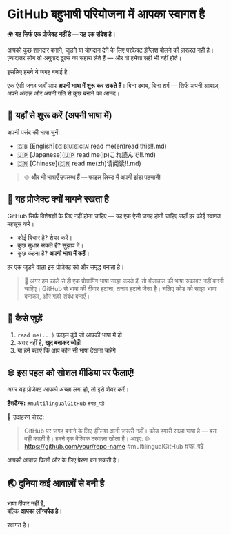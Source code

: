 # GitHub बहुभाषी परियोजना में आपका स्वागत है

🌍 **यह सिर्फ एक प्रोजेक्ट नहीं है — यह एक संदेश है।**

आपको कुछ शानदार बनाने, जुड़ने या योगदान देने के लिए परफेक्ट इंग्लिश बोलने की ज़रूरत नहीं है। ज़्यादातर लोग तो अनुवाद टूल्स का सहारा लेते हैं — और वो हमेशा सही भी नहीं होते।

इसलिए हमने ये जगह बनाई है।

एक ऐसी जगह जहाँ आप **अपनी भाषा में शुरू कर सकते हैं**। बिना दबाव, बिना शर्म — सिर्फ अपनी आवाज़, अपने अंदाज़ और अपनी गति से कुछ बनाने का आनंद।

## 🙌 यहाँ से शुरू करें (अपनी भाषा में)
अपनी पसंद की भाषा चुनें:

- 🇬🇧 [English](🇬🇧🇺🇸🇨🇦 read me(en)read this‼️.md)
- 🇯🇵 [Japanese](🇯🇵 read me(jp)これ読んで‼️.md)
- 🇨🇳 [Chinese](🇨🇳 read me(zh)请阅读‼️.md)

> 🌐 **और भी भाषाएँ उपलब्ध हैं — फाइल लिस्ट में अपनी झंडा पहचानें!**

## 🌟 यह प्रोजेक्ट क्यों मायने रखता है
GitHub सिर्फ विशेषज्ञों के लिए नहीं होना चाहिए — यह एक ऐसी जगह होनी चाहिए जहाँ हर कोई स्वागत महसूस करे।

- कोई विचार है? शेयर करें।
- कुछ सुधार सकते हैं? सुझाव दें।
- कुछ कहना है? **अपनी भाषा में कहें।**

हर एक जुड़ने वाला इस प्रोजेक्ट को और समृद्ध बनाता है।

> 🧠 अगर हम पहले से ही एक प्रोग्रामिंग भाषा साझा करते हैं, तो बोलचाल की भाषा रुकावट नहीं बननी चाहिए।
> GitHub से भाषा की दीवार हटाना, तनाव हटाने जैसा है।
> चलिए कोड को साझा भाषा बनाकर, और गहरे संबंध बनाएँ।

## 🚀 कैसे जुड़ें
1. `read me(...)` फाइल ढूंढें जो आपकी भाषा में हो
2. अगर नहीं है, **खुद बनाकर जोड़ें!**
3. या हमें बताएं कि आप कौन सी भाषा देखना चाहेंगे

## 🌐 इस पहल को सोशल मीडिया पर फैलाएं!
अगर यह प्रोजेक्ट आपको अच्छा लगा हो, तो इसे शेयर करें।

**हैशटैग्स:** `#multilingualGitHub` `#यह_पढ़ें`

📣 उदाहरण पोस्ट:
> GitHub पर जगह बनाने के लिए इंग्लिश आनी ज़रूरी नहीं।
> कोड हमारी साझा भाषा है — बस वही काफ़ी है।
> हमने एक वैश्विक दरवाज़ा खोला है। आइए:
> 🌐 https://github.com/your/repo-name
> #multilingualGitHub #यह_पढ़ें

आपकी आवाज़ किसी और के लिए प्रेरणा बन सकती है।

## 🌏 दुनिया कई आवाज़ों से बनी है
भाषा दीवार नहीं है,  
बल्कि **आपका लॉन्चपैड है।**

स्वागत है।
